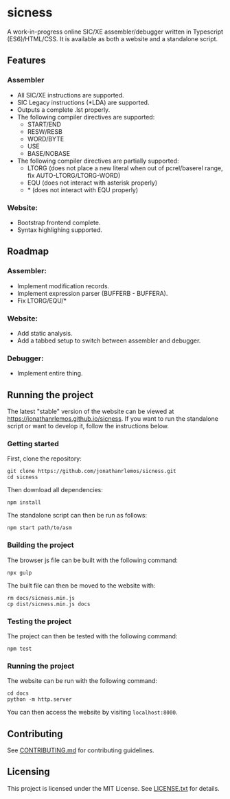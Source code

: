 # sicness
A work-in-progress online SIC/XE assembler/debugger written in Typescript (ES6)/HTML/CSS. It is available as both a website and a standalone script.

## Features
### Assembler
* All SIC/XE instructions are supported.
* SIC Legacy instructions (*LDA) are supported.
* Outputs a complete .lst properly.
* The following compiler directives are supported:
    * START/END
    * RESW/RESB
	* WORD/BYTE
	* USE
	* BASE/NOBASE
* The following compiler directives are partially supported:
    * LTORG (does not place a new literal when out of pcrel/baserel range, fix AUTO-LTORG/LTORG-WORD)
	* EQU (does not interact with asterisk properly)
	* \* (does not interact with EQU properly)

### Website:
* Bootstrap frontend complete.
* Syntax highlighing supported.

## Roadmap
### Assembler:
* Implement modification records.
* Implement expression parser (BUFFERB - BUFFERA).
* Fix LTORG/EQU/\*

### Website:
* Add static analysis.
* Add a tabbed setup to switch between assembler and debugger.

### Debugger:
* Implement entire thing.

## Running the project
The latest "stable" version of the website can be viewed at <https://jonathanrlemos.github.io/sicness>.
If you want to run the standalone script or want to develop it, follow the instructions below.

### Getting started
First, clone the repository:
```shell
git clone https://github.com/jonathanrlemos/sicness.git
cd sicness
```

Then download all dependencies:
```shell
npm install
```

The standalone script can then be run as follows:
```shell
npm start path/to/asm
```

### Building the project
The browser js file can be built with the following command:
```shell
npx gulp
```

The built file can then be moved to the website with:
```shell
rm docs/sicness.min.js
cp dist/sicness.min.js docs
```

### Testing the project
The project can then be tested with the following command:
```shell
npm test
```

### Running the project
The website can be run with the following command:
```shell
cd docs
python -m http.server
```

You can then access the website by visiting `localhost:8000`.

## Contributing
See [CONTRIBUTING.md](CONTRIBUTING.md) for contributing guidelines.

## Licensing
This project is licensed under the MIT License. See [LICENSE.txt](LICENSE.txt) for details.
